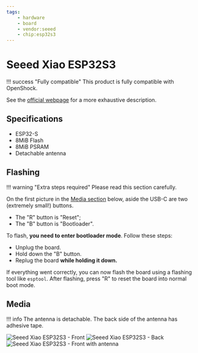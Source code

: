 ```yaml
---
tags:
    - hardware
    - board
    - vendor:seeed
    - chip:esp32s3
---
```


# Seeed Xiao ESP32S3

!!! success "Fully compatible"
    This product is fully compatible with OpenShock.

See the [official webpage](https://www.seeedstudio.com/XIAO-ESP32S3-p-5627.html) for a more exhaustive description.

## Specifications

- ESP32-S
- 8MiB Flash
- 8MiB PSRAM
- Detachable antenna

## Flashing

!!! warning "Extra steps required"
    Please read this section carefully.

On the first picture in the [Media section](#media) below, aside the USB-C are two (extremely small!) buttons.

- The "R" button is "Reset";
- The "B" button is "Bootloader".

To flash, **you need to enter bootloader mode**. Follow these steps:

- Unplug the board.
- Hold down the "B" button.
- Replug the board **while holding it down.**

If everything went correctly, you can now flash the board using a flashing tool like `esptool`. After flashing, press "R" to reset the board into normal boot mode.

## Media

!!! info
    The antenna is detachable. The back side of the antenna has adhesive tape.

![Seeed Xiao ESP32S3 - Front](../../../static/boards/seeed-xiao-esp32s3/1.jpg)
![Seeed Xiao ESP32S3 - Back](../../../static/boards/seeed-xiao-esp32s3/2.jpg)
![Seeed Xiao ESP32S3 - Front with antenna](../../../static/boards/seeed-xiao-esp32s3/3.jpg)